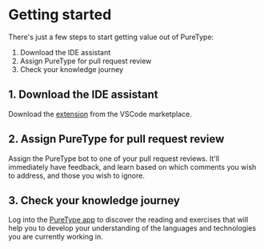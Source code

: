 # Getting started

There's just a few steps to start getting value out of PureType:
1. Download the IDE assistant
2. Assign PureType for pull request review
3. Check your knowledge journey

## 1. Download the IDE assistant

Download the [extension](https://marketplace.visualstudio.com/items?itemName=puretype.puretype) from the VSCode marketplace.

## 2. Assign PureType for pull request review

Assign the PureType bot to one of your pull request reviews. It'll immediately have feedback, and learn based on which comments you wish to address, and those you wish to ignore.

## 3. Check your knowledge journey

Log into the [PureType app](https://app.puretype.ai) to discover the reading and exercises that will help you to develop your understanding of the languages and technologies you are currently working in.
